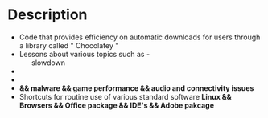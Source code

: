 # Description
- Code that provides efficiency on automatic downloads for users through a library called " Chocolatey "
- Lessons about various topics such as
-<ul>slowdown </ul> 
-
-
- <b> && malware && game performance && audio and connectivity issues </b>
- Shortcuts for routine use of various standard software <b> Linux && Browsers && Office package && IDE's && Adobe pakcage </b> 
